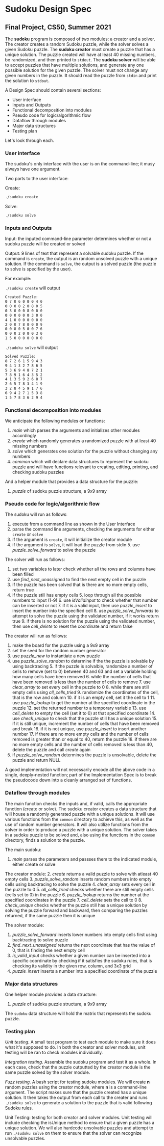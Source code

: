 # Sudoku Design Spec
## Final Project, CS50, Summer 2021

The **sudoku** program is composed of two modules: a creator and a solver. The creator creates a random Sudoku puzzle, while the solver solves a given Sudoku puzzle. The **sudoku creator** must create a puzzle that has a unique solution. The puzzle created will have at least 40 missing numbers, be randomized, and then printed to `stdout`. The **sudoku solver** will be able to accept puzzles that have multiple solutions, and generate any one possible solution for the given puzzle. The solver must not change any given numbers in the puzzle. It should read the puzzle from `stdin` and print the solution to `stdout`.

A Design Spec should contain several sections:

* User interface
* Inputs and Outputs
* Functional decomposition into modules
* Pseudo code for logic/algorithmic flow
* Dataflow through modules
* Major data structures
* Testing plan

Let's look through each.

### User interface
The sudoku's only interface with the user is on the command-line; it musy always have one argument.

Two parts to the user interface:

Create:

```bash
./sudoku create
```

Solve:

```bash
./sudoku solve
```


### Inputs and Outputs

Input: the inputed command-line parameter determines whether or not a sudoku puzzle will be created or solved

Output: 9 lines of text that represent a solvable sudoku puzzle. If the command is `create`, the output is an random unsolved puzzle with a unique solution. If the command is `solve`, the output is a solved puzzle (the puzzle to solve is specified by the user).

For example:

`./sudoku create` will output
```bash
Created Puzzle:
0 7 0 6 0 0 0 4 0 
0 0 0 0 2 0 8 0 5 
0 3 0 0 0 8 0 0 0 
0 0 0 0 0 0 3 0 0 
4 1 0 0 0 0 0 0 0 
2 0 0 7 8 0 0 0 9 
0 0 8 0 5 0 0 7 6 
0 0 0 2 0 0 0 3 0 
1 5 0 0 0 0 0 0 0 
```

`./sudoku solve` will output
```bash
Solved Puzzle:
8 7 2 6 1 5 9 4 3 
9 4 1 3 2 7 8 6 5 
5 3 6 9 4 8 7 2 1 
7 8 9 1 6 4 3 5 2 
4 1 3 5 9 2 6 8 7 
2 6 5 7 8 3 4 1 9 
3 2 8 4 5 9 1 7 6 
6 9 4 2 7 1 5 3 8 
1 5 7 8 3 6 2 9 4 
```

### Functional decomposition into modules

We anticipate the following modules or functions:

 1. *main* which parses the arguments and initializes other modules accordingly
 2. *create* which randomly generates a randomized puzzle with at least 40 missing numbers
 3. *solve* which generates one solution for the puzzle without changing any numbers
 4. *common* which will declare data structures to represent the sudoku puzzle and will have functions relevant to creating, editing, printing, and checking sudoku puzzles

And a helper module that provides a data structure for the puzzle:

 1. *puzzle* of sudoku puzzle structure, a 9x9 array

### Pseudo code for logic/algorithmic flow

The sudoku will run as follows:
1. execute from a command line as shown in the User Interface
2. parse the command line arguments, checking the arguments for either `create` or `solve`
 3. if the argument is `create`, it will initialize the creator module
 4. if the argument is `solve`, it will load the puzzle from stdin
    5. use *puzzle_solve_forward* to solve the puzzle 

The solver will run as follows:
1. set two variables to later check whether all the rows and columns have been filled
2. use *find_next_unassigned* to find the next empty cell in the puzzle
3. if the puzzle has been solved that is there are no more empty cells, return true
4. if the puzzle still has empty cells
    5. loop through all the possible numbers to input (1-9)
    6. use *isValidInput* to check whether that number can be inserted or not
        7. if it is a valid input, then use *puzzle_insert* to insert the number into the specified cell
        8. use *puzzle_solve_forwards* to attempt to solve the puzzle using the validated number, if it works return true
    9. if there is no solution for the puzzle using the validated number, then use *cell_delete* to reset the coordinate and return false

The creator will run as follows:
1. make the board for the puzzle using a 9x9 array
2. set the seed for the random number generator
3. use *puzzle_new* to instantiate a new puzzle
4. use *puzzle_solve_random* to determine if the the puzzle is solvable by using backtracing
    5. if the puzzle is solvalble, randomize a number of cells to remove (set to 0) between 40 and 63 and set a variable holding how many cells have been removed
    6. while the number of cells that have been removed is less than the number of cells to remove
        7. use *clear_array* to set every cell in the puzzle to 0
        8. while there are still empty cells using *all_cells_tried*
            9. randomize the coordinates of the cell, that is the row and column
            10. if it is an empty cell, set it the cell to 1
            11. use *puzzle_lookup* to get the number at the specified coordinate in the puzzle
                12. set the returned number to a temporary variable
                13. use *cell_delete* to empty the cell (set it to 0) at that specified coordinate
                14. use *check_unique* to check that the puzzle still has a unique solution
                    15. if it is still unique, increment the number of cells that have been removed and break
                    16. if it is not unique, use *puzzle_insert* to insert another number
        17. if there are no more empty cells and the number of cells removed is greater than or equal to 40, return the puzzle
        18. if there are no more empty cells and the number of cells removed is less than 40, delete the puzzle and call *create* again
19. if *puzzle_solve_random* determines the puzzle is unsolvable, delete the puzzle and return NULL

A good implementation will not necessarily encode all the above code in a single, deeply-nested function; part of the Implementation Spec is to break the pseudocode down into a cleanly arranged set of functions.

### Dataflow through modules

The main function checks the inputs and, if valid, calls the appropriate function (create or solve). The sudoku creator creates a data structure that will house a randomly generated puzzle with a unique solutions. It will use various functions from the `common` directory to achieve this, as well as the use of random number generators. It will also utilize functions from the solver in order to produce a puzzle with a unique solution. The solver takes in a sudoku puzzle to be solved and, also using the functions in the `common` directory, finds a solution to the puzzle.

The main sudoku:
1. *main* parses the parameters and passses them to the indicated module, either create or solve

The creator module:
2. *create* returns a valid puzzle to solve with atleast 40 empty cells
3. *puzzle_solve_random* inserts random numbers into empty cells using backtracing to solve the puzzle
4. *clear_array* sets every cell in the puzzle to 0
5. *all_cells_tried* checks whether there are still empty cells (cells set to 0) in the puzzle
6. *puzzle_lookup* returns the number at the specified coordinates in the puzzle
7. *cell_delete* sets the cell to 0
8. *check_unique* checks whether the puzzle still has a unique solution by solving the puzzle forward and backward, then comparing the puzzles returned, if the same puzzle then it is unique

The solver module:
1. *puzzle_solve_forward* inserts lower numbers into empty cells first using backtracing to solve puzzle
2. *find_next_unassigned* returns the next coordinate that has the value of 0, that is finding the next empty cell
3. *is_valid_input* checks whether a given number can be inserted into a specific coordinate by checking if it satisfies the sudoku rules, that is checking its validity in the given row, column, and 3x3 grid
4. *puzzle_insert* inserts a number into a specified coordinate of the puzzle

### Major data structures

One helper module provides a data structure:

1. *puzzle* of sudoku puzzle structure, a 9x9 array

The `sudoku` data structure will hold the matrix that represents the sudoku puzzle.

### Testing plan
*Unit testing*.  A small test program to test each module to make sure it does what it's supposed to do. In both the creator and solver modules, unit testing will be ran to check modules individually. 

*Integration testing*.  Assemble the sudoku program and test it as a whole.
In each case, check that the puzzle outputted by the creator module is the same puzzle solved by the solver module.

*Fuzz testing*. A bash script for testing sudoku modules. We will create **n** random puzzles using the creator module, where **n** is a command-line argument. The script makes sure that the puzzle created has a unique solution. It then takes the output from each call to the creater and runs `./sudoku solve` to generate a solution to the puzzle that is valid following Sudoku rules.

Unit Testing: testing for both creator and solver modules. Unit testing will include checking the isUnique method to ensure that a given puzzle has a unique solution. We will also hardcode unsolvable puzzles and attempt to run `./sudoku solve` on them to ensure that the solver can recognize unsolvable puzzles.

